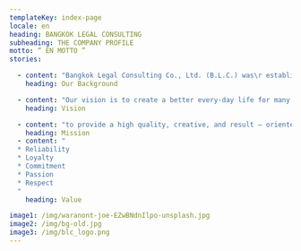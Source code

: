 ```yaml
---
templateKey: index-page
locale: en
heading: BANGKOK LEGAL CONSULTING
subheading: THE COMPANY PROFILE
motto: “ EN MOTTO ”
stories:

  - content: "Bangkok Legal Consulting Co., Ltd. (B.L.C.) was\r established in 2015 by a team of Legal Professionals\r having graduated from leading universities both in\r Thailand and Abroad."
    heading: Our Background

  - content: "Our vision is to create a better every-day life for many people."
    heading: Vision

  - content: "to provide a high quality, creative, and result – oriented legal team to individuals and businesses, and serve as a primary resource and partner in all aspects of clients’ business growth and development."
    heading: Mission
  - content: "
  * Reliability
  * Loyalty
  * Commitment
  * Passion
  * Respect
  "
    heading: Value

image1: /img/waranont-joe-EZwBNdnIlpo-unsplash.jpg
image2: /img/bg-old.jpg
image3: /img/blc_logo.png
---
```


